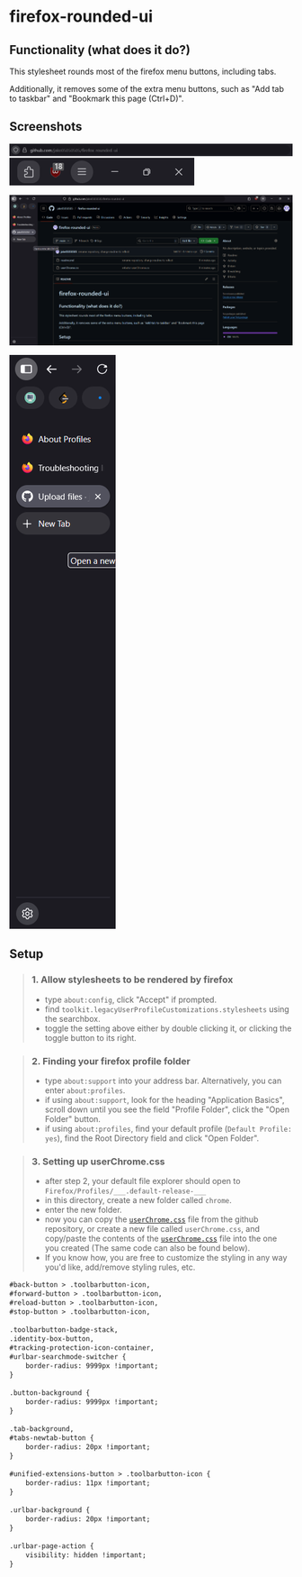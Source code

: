 # firefox-rounded-ui

## Functionality (what does it do?)

This stylesheet rounds most of the firefox menu buttons, including tabs.

Additionally, it removes some of the extra menu buttons, such as "Add tab to taskbar" and "Bookmark this page (Ctrl+D)".

## Screenshots

![](screenshots/addr_bar.png) ![](screenshots/right-buttons.png)

![](screenshots/full.png)

![](screenshots/tabs.png)



## Setup

>### 1. Allow stylesheets to be rendered by firefox
> - type `about:config`, click "Accept" if prompted.
> - find `toolkit.legacyUserProfileCustomizations.stylesheets` using the searchbox.
> - toggle the setting above either by double clicking it, or clicking the toggle button to its right.

>### 2. Finding your firefox profile folder
> - type `about:support` into your address bar. Alternatively, you can enter `about:profiles`.
> - if using `about:support`, look for the heading "Application Basics", scroll down until you see the field "Profile Folder", click the "Open Folder" button.
> - if using `about:profiles`, find your default profile (`Default Profile: yes`), find the Root Directory field and click "Open Folder".

>### 3. Setting up userChrome.css
> - after step 2, your default file explorer should open to `Firefox/Profiles/___.default-release-___`
> - in this directory, create a new folder called `chrome`.
> - enter the new folder.
> - now you can copy the [`userChrome.css`](https://github.com/jake05050505/firefox-rounded-ui/blob/main/userChrome.css) file from the github repository, or create a new file called `userChrome.css`, and copy/paste the contents of the [`userChrome.css`](userChrome.css) file into the one you created (The same code can also be found below).
> - If you know how, you are free to customize the styling in any way you'd like, add/remove styling rules, etc.

```
#back-button > .toolbarbutton-icon,
#forward-button > .toolbarbutton-icon,
#reload-button > .toolbarbutton-icon,
#stop-button > .toolbarbutton-icon,

.toolbarbutton-badge-stack,
.identity-box-button,
#tracking-protection-icon-container,
#urlbar-searchmode-switcher {
    border-radius: 9999px !important;
}

.button-background {
    border-radius: 9999px !important;
}

.tab-background,
#tabs-newtab-button {
    border-radius: 20px !important;
}

#unified-extensions-button > .toolbarbutton-icon {
    border-radius: 11px !important;
}

.urlbar-background {
    border-radius: 20px !important;
}

.urlbar-page-action {
    visibility: hidden !important;
}
```

